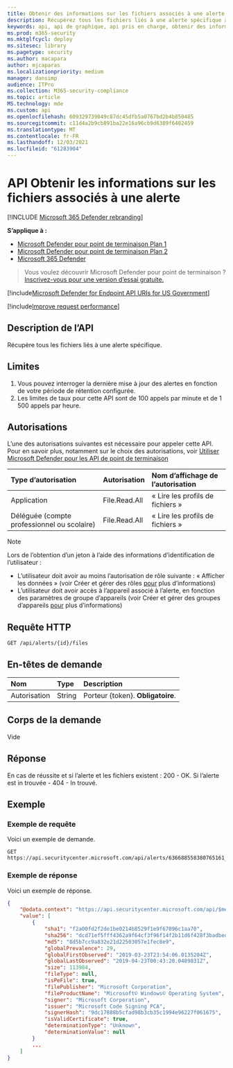 ```yaml
---
title: Obtenir des informations sur les fichiers associés à une alerte
description: Récupérez tous les fichiers liés à une alerte spécifique à l’aide de Microsoft Defender for Endpoint.
keywords: api, api de graphique, api pris en charge, obtenir des informations d’alerte, informations d’alerte, fichiers associés
ms.prod: m365-security
ms.mktglfcycl: deploy
ms.sitesec: library
ms.pagetype: security
ms.author: macapara
author: mjcaparas
ms.localizationpriority: medium
manager: dansimp
audience: ITPro
ms.collection: M365-security-compliance
ms.topic: article
MS.technology: mde
ms.custom: api
ms.openlocfilehash: 609329739849c87dc45dfb5a0767bd2b4b850485
ms.sourcegitcommit: c11d4a2b9cb891ba22e16a96cb9d6389f6482459
ms.translationtype: MT
ms.contentlocale: fr-FR
ms.lasthandoff: 12/03/2021
ms.locfileid: "61283904"
---
```

# <a name="get-alert-related-files-information-api"></a>API Obtenir les informations sur les fichiers associés à une alerte

[!INCLUDE [Microsoft 365 Defender rebranding](../../includes/microsoft-defender.md)]

**S’applique à :**
- [Microsoft Defender pour point de terminaison Plan 1](https://go.microsoft.com/fwlink/?linkid=2154037)
- [Microsoft Defender pour point de terminaison Plan 2](https://go.microsoft.com/fwlink/?linkid=2154037)
- [Microsoft 365 Defender](https://go.microsoft.com/fwlink/?linkid=2118804)

> Vous voulez découvrir Microsoft Defender pour point de terminaison ? [Inscrivez-vous pour une version d’essai gratuite.](https://signup.microsoft.com/create-account/signup?products=7f379fee-c4f9-4278-b0a1-e4c8c2fcdf7e&ru=https://aka.ms/MDEp2OpenTrial?ocid=docs-wdatp-exposedapis-abovefoldlink)

[!include[Microsoft Defender for Endpoint API URIs for US Government](../../includes/microsoft-defender-api-usgov.md)]

[!include[Improve request performance](../../includes/improve-request-performance.md)]

## <a name="api-description"></a>Description de l’API

Récupère tous les fichiers liés à une alerte spécifique.

## <a name="limitations"></a>Limites

1. Vous pouvez interroger la dernière mise à jour des alertes en fonction de votre période de rétention configurée.
2. Les limites de taux pour cette API sont de 100 appels par minute et de 1 500 appels par heure.

## <a name="permissions"></a>Autorisations

L’une des autorisations suivantes est nécessaire pour appeler cette API. Pour en savoir plus, notamment sur le choix des autorisations, voir [Utiliser Microsoft Defender pour les API de point de terminaison](apis-intro.md)

Type d’autorisation|Autorisation|Nom d’affichage de l’autorisation
:---|:---|:---
Application|File.Read.All|« Lire les profils de fichiers »
Déléguée (compte professionnel ou scolaire)|File.Read.All|« Lire les profils de fichiers »

> [!NOTE]
> Lors de l’obtention d’un jeton à l’aide des informations d’identification de l’utilisateur :
>
> - L’utilisateur doit avoir au moins l’autorisation de rôle suivante : « Afficher les données » (voir Créer et gérer des rôles [pour](user-roles.md) plus d’informations)
> - L’utilisateur doit avoir accès à l’appareil associé à l’alerte, en fonction des paramètres de groupe d’appareils (voir Créer et gérer des groupes d’appareils [pour](machine-groups.md) plus d’informations)

## <a name="http-request"></a>Requête HTTP

```http
GET /api/alerts/{id}/files
```

## <a name="request-headers"></a>En-têtes de demande

Nom|Type|Description
:---|:---|:---
Autorisation|String|Porteur {token}. **Obligatoire**.

## <a name="request-body"></a>Corps de la demande

Vide

## <a name="response"></a>Réponse

En cas de réussite et si l’alerte et les fichiers existent : 200 - OK. Si l’alerte est in trouvée - 404 - In trouvé.

## <a name="example"></a>Exemple

### <a name="request-example"></a>Exemple de requête

Voici un exemple de demande.

```http
GET https://api.securitycenter.microsoft.com/api/alerts/636688558380765161_2136280442/files
```

### <a name="response-example"></a>Exemple de réponse

Voici un exemple de réponse.

```json
{
    "@odata.context": "https://api.securitycenter.microsoft.com/api/$metadata#Files",
    "value": [
        {
            "sha1": "f2a00fd2f2de1be0214b8529f1e9f67096c1aa70",
            "sha256": "dcd71ef5fff4362a9f64cf3f96f14f2b11d6f428f3badbedcb9ff3361e7079aa",
            "md5": "8d5b7cc9a832e21d22503057e1fec8e9",
            "globalPrevalence": 29,
            "globalFirstObserved": "2019-03-23T23:54:06.0135204Z",
            "globalLastObserved": "2019-04-23T00:43:20.0489831Z",
            "size": 113984,
            "fileType": null,
            "isPeFile": true,
            "filePublisher": "Microsoft Corporation",
            "fileProductName": "Microsoft© Windows© Operating System",
            "signer": "Microsoft Corporation",
            "issuer": "Microsoft Code Signing PCA",
            "signerHash": "9dc17888b5cfad98b3cb35c1994e96227f061675",
            "isValidCertificate": true,
            "determinationType": "Unknown",
            "determinationValue": null
        }
        ...
    ]
}
```
